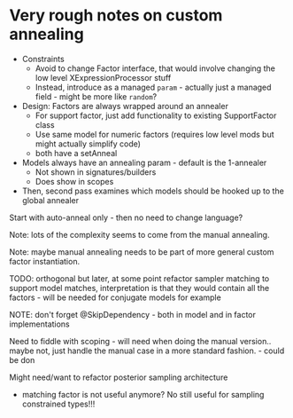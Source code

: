 # Very rough notes on custom annealing

- Constraints
    - Avoid to change Factor interface, that would involve changing the low level XExpressionProcessor stuff
    - Instead, introduce as a managed ``param`` - actually just a managed field - might be more like ``random``?
- Design: Factors are always wrapped around an annealer
    - For support factor, just add functionality to existing SupportFactor class
    - Use same model for numeric factors (requires low level mods but might actually simplify code)
    - both have a setAnneal 
- Models always have an annealing param - default is the 1-annealer
    - Not shown in signatures/builders
    - Does show in scopes 
- Then, second pass examines which models should be hooked up to the global annealer

Start with auto-anneal only - then no need to change language?

Note: lots of the complexity seems to come   from the manual annealing. 

Note: maybe manual annealing needs to be part of more general custom factor instantiation.

TODO: orthogonal but later, at some point refactor sampler matching to support model matches, interpretation is that they would contain all the factors - will be needed for conjugate models for example

NOTE: don't forget @SkipDependency - both in model and in factor implementations

Need to fiddle with scoping - will need when doing the manual version.. maybe not, just handle the manual case in a more standard fashion. - could be don 


Might need/want to refactor posterior sampling architecture

- matching factor is not useful anymore? No still useful for sampling constrained types!!!
    
    